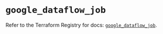 # `google_dataflow_job`

Refer to the Terraform Registry for docs: [`google_dataflow_job`](https://registry.terraform.io/providers/hashicorp/google-beta/5.43.1/docs/resources/google_dataflow_job).
